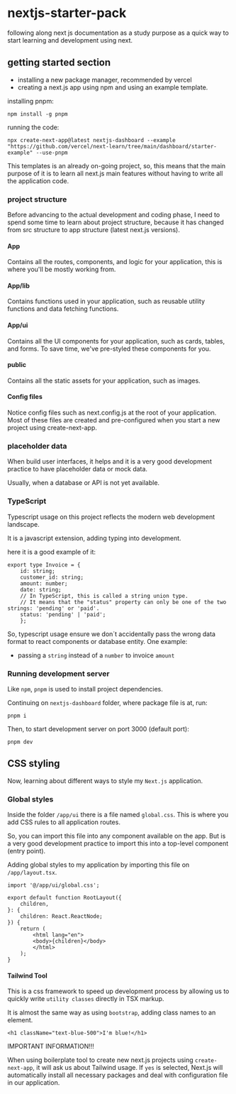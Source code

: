 # nextjs-starter-pack

following along next js documentation as a study purpose as a quick way to start learning and development using next.

## getting started section

- installing a new package manager, recommended by vercel
- creating a next.js app using npm and using an example template.

installing pnpm:

    npm install -g pnpm

running the code:

    npx create-next-app@latest nextjs-dashboard --example "https://github.com/vercel/next-learn/tree/main/dashboard/starter-example" --use-pnpm

This templates is an already on-going project, so, this means that the main purpose of it is to learn all next.js main features without having to write all the application code.

### project structure

Before advancing to the actual development and coding phase, I need to spend some time to learn about project structure, because it has changed from src structure to app structure (latest next.js versions).

#### App

Contains all the routes, components, and logic for your application, this is where you'll be mostly working from.

#### App/lib

Contains functions used in your application, such as reusable utility functions and data fetching functions.

#### App/ui

Contains all the UI components for your application, such as cards, tables, and forms. To save time, we've pre-styled these components for you.

#### public

Contains all the static assets for your application, such as images.

#### Config files

Notice config files such as next.config.js at the root of your application. Most of these files are created and pre-configured when you start a new project using create-next-app.

### placeholder data

When build user interfaces, it helps and it is a very good development practice to have placeholder data or mock data.

Usually, when a database or API is not yet available.


### TypeScript

Typescript usage on this project reflects the modern web development landscape.

It is a javascript extension, adding typing into development.

here it is a good example of it:

    export type Invoice = {
        id: string;
        customer_id: string;
        amount: number;
        date: string;
        // In TypeScript, this is called a string union type.
        // It means that the "status" property can only be one of the two strings: 'pending' or 'paid'.
        status: 'pending' | 'paid';
        };

So, typescript usage ensure we don´t accidentally pass the wrong data format to react components or database entity. One example:

- passing a `string` instead of a `number` to invoice `amount`

### Running development server

Like `npm`, `pnpm` is used to install project dependencies.

Continuing on `nextjs-dashboard` folder, where package file is at, run:

    pnpm i

Then, to start development server on port 3000 (default port):

    pnpm dev

## CSS styling

Now, learning about different ways to style my `Next.js` application.

### Global styles

Inside the folder `/app/ui` there is a file named `global.css`. This is where you add CSS rules to all application routes.

So, you can import this file into any component available on the app. But is a very good development practice to import this into a top-level component (entry point).

Adding global styles to my application by importing this file on `/app/layout.tsx`.

    import '@/app/ui/global.css';
 
    export default function RootLayout({
        children,
    }: {
        children: React.ReactNode;
    }) {
        return (
            <html lang="en">
            <body>{children}</body>
            </html>
        );
    }

#### Tailwind Tool

This is a css framework to speed up development process by allowing us to quickly write `utility classes` directly in TSX markup.

It is almost the same way as using `bootstrap`, adding class names to an element.

    <h1 className="text-blue-500">I'm blue!</h1>

IMPORTANT INFORMATION!!!

When using boilerplate tool to create new next.js projects using `create-next-app`, it will ask us about Tailwind usage. If `yes` is selected, Next.js will automatically install all necessary packages and deal with configuration file in our application.

